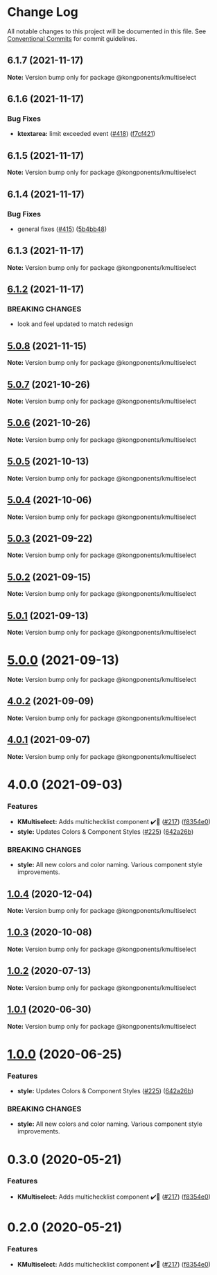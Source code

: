 # Change Log

All notable changes to this project will be documented in this file.
See [Conventional Commits](https://conventionalcommits.org) for commit guidelines.

## 6.1.7 (2021-11-17)

**Note:** Version bump only for package @kongponents/kmultiselect





## 6.1.6 (2021-11-17)


### Bug Fixes

* **ktextarea:** limit exceeded event ([#418](https://github.com/Kong/kongponents/issues/418)) ([f7cf421](https://github.com/Kong/kongponents/commit/f7cf421a4ded7f5b99eaa5a18d02a27d450020b7))





## 6.1.5 (2021-11-17)

**Note:** Version bump only for package @kongponents/kmultiselect





## 6.1.4 (2021-11-17)


### Bug Fixes

* general fixes ([#415](https://github.com/Kong/kongponents/issues/415)) ([5b4bb48](https://github.com/Kong/kongponents/commit/5b4bb484d74e75779d39cf901b2cdaa23818e8e7))





## 6.1.3 (2021-11-17)

**Note:** Version bump only for package @kongponents/kmultiselect





## [6.1.2](https://github.com/Kong/kongponents/compare/@kongponents/kmultiselect@5.0.8...@kongponents/kmultiselect@6.1.2) (2021-11-17)

### BREAKING CHANGES
  * look and feel updated to match redesign


## [5.0.8](https://github.com/Kong/kongponents/compare/v5.0.7...v5.0.8) (2021-11-15)

**Note:** Version bump only for package @kongponents/kmultiselect





## [5.0.7](https://github.com/Kong/kongponents/compare/v5.0.6...v5.0.7) (2021-10-26)

**Note:** Version bump only for package @kongponents/kmultiselect





## [5.0.6](https://github.com/Kong/kongponents/compare/v5.0.5...v5.0.6) (2021-10-26)

**Note:** Version bump only for package @kongponents/kmultiselect





## [5.0.5](https://github.com/Kong/kongponents/compare/v5.0.4...v5.0.5) (2021-10-13)

**Note:** Version bump only for package @kongponents/kmultiselect





## [5.0.4](https://github.com/Kong/kongponents/compare/v5.0.3...v5.0.4) (2021-10-06)

**Note:** Version bump only for package @kongponents/kmultiselect





## [5.0.3](https://github.com/Kong/kongponents/compare/v5.0.2...v5.0.3) (2021-09-22)

**Note:** Version bump only for package @kongponents/kmultiselect





## [5.0.2](https://github.com/Kong/kongponents/compare/v5.0.1...v5.0.2) (2021-09-15)

**Note:** Version bump only for package @kongponents/kmultiselect





## [5.0.1](https://github.com/Kong/kongponents/compare/v5.0.0...v5.0.1) (2021-09-13)

**Note:** Version bump only for package @kongponents/kmultiselect





# [5.0.0](https://github.com/Kong/kongponents/compare/v4.0.2...v5.0.0) (2021-09-13)

**Note:** Version bump only for package @kongponents/kmultiselect





## [4.0.2](https://github.com/Kong/kongponents/compare/v4.0.1...v4.0.2) (2021-09-09)

**Note:** Version bump only for package @kongponents/kmultiselect





## [4.0.1](https://github.com/Kong/kongponents/compare/v4.0.0...v4.0.1) (2021-09-07)

**Note:** Version bump only for package @kongponents/kmultiselect





# 4.0.0 (2021-09-03)


### Features

* **KMultiselect:** Adds multichecklist component ✔️🚀 ([#217](https://github.com/Kong/kongponents/issues/217)) ([f8354e0](https://github.com/Kong/kongponents/commit/f8354e07163a81baba5f68a118bf52acd167542e))
* **style:** Updates Colors & Component Styles ([#225](https://github.com/Kong/kongponents/issues/225)) ([642a26b](https://github.com/Kong/kongponents/commit/642a26b888cbf8b4abbe32965729d44d54f9dfef))


### BREAKING CHANGES

* **style:** All new colors and color naming. Various component style improvements.





## [1.0.4](https://github.com/Kong/kongponents/compare/@kongponents/kmultiselect@1.0.3...@kongponents/kmultiselect@1.0.4) (2020-12-04)

**Note:** Version bump only for package @kongponents/kmultiselect





## [1.0.3](https://github.com/Kong/kongponents/compare/@kongponents/kmultiselect@1.0.2...@kongponents/kmultiselect@1.0.3) (2020-10-08)

**Note:** Version bump only for package @kongponents/kmultiselect





## [1.0.2](https://github.com/Kong/kongponents/compare/@kongponents/kmultiselect@1.0.1...@kongponents/kmultiselect@1.0.2) (2020-07-13)

**Note:** Version bump only for package @kongponents/kmultiselect





## [1.0.1](https://github.com/Kong/kongponents/compare/@kongponents/kmultiselect@1.0.0...@kongponents/kmultiselect@1.0.1) (2020-06-30)

**Note:** Version bump only for package @kongponents/kmultiselect





# [1.0.0](https://github.com/Kong/kongponents/compare/@kongponents/kmultiselect@0.3.0...@kongponents/kmultiselect@1.0.0) (2020-06-25)


### Features

* **style:** Updates Colors & Component Styles ([#225](https://github.com/Kong/kongponents/issues/225)) ([642a26b](https://github.com/Kong/kongponents/commit/642a26b888cbf8b4abbe32965729d44d54f9dfef))


### BREAKING CHANGES

* **style:** All new colors and color naming. Various component style improvements.





# 0.3.0 (2020-05-21)


### Features

* **KMultiselect:** Adds multichecklist component ✔️🚀 ([#217](https://github.com/Kong/kongponents/issues/217)) ([f8354e0](https://github.com/Kong/kongponents/commit/f8354e07163a81baba5f68a118bf52acd167542e))





# 0.2.0 (2020-05-21)


### Features

* **KMultiselect:** Adds multichecklist component ✔️🚀 ([#217](https://github.com/Kong/kongponents/issues/217)) ([f8354e0](https://github.com/Kong/kongponents/commit/f8354e07163a81baba5f68a118bf52acd167542e))
